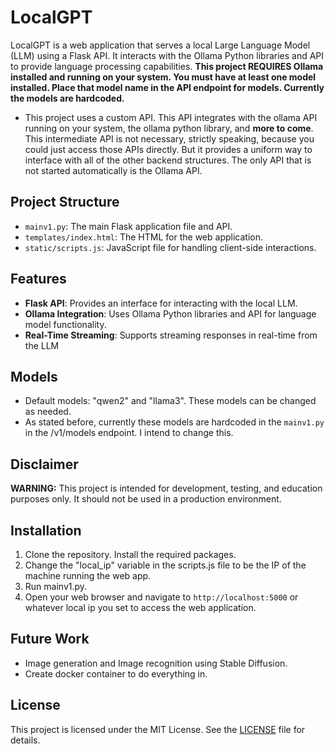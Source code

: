 # LocalGPT

LocalGPT is a web application that serves a local Large Language Model (LLM) using a Flask API. It interacts with the Ollama Python libraries and API to provide language processing capabilities.
**This project REQUIRES Ollama installed and running on your system. You must have at least one model installed. Place that model name in the API endpoint for models. Currently the models are hardcoded.**

- This project uses a custom API. This API integrates with the ollama API running on your system, the ollama python library, and **more to come**. 
This intermediate API is not necessary, strictly speaking, because you could just access those APIs directly. 
But it provides a uniform way to interface with all of the other backend structures. The only 
API that is not started automatically is the Ollama API.
## Project Structure


- `mainv1.py`: The main Flask application file and API.
- `templates/index.html`: The HTML for the web application.
- `static/scripts.js`: JavaScript file for handling client-side interactions.

## Features

- **Flask API**: Provides an interface for interacting with the local LLM.
- **Ollama Integration**: Uses Ollama Python libraries and API for language model functionality.
- **Real-Time Streaming**: Supports streaming responses in real-time from the LLM
## Models

- Default models: "qwen2" and "llama3". These models can be changed as needed.
- As stated before, currently these models are hardcoded in the `mainv1.py` in the /v1/models endpoint. I intend to change this.

## Disclaimer

**WARNING:** This project is intended for development, testing, and education purposes only. It should not be used in a production environment.

## Installation

1. Clone the repository. Install the required packages.
2. Change the "local_ip" variable in the scripts.js file to be the IP of the machine running the web app.
3. Run mainv1.py.
4. Open your web browser and navigate to `http://localhost:5000` or whatever local ip you set to access the web application.

## Future Work

- Image generation and Image recognition using Stable Diffusion.
- Create docker container to do everything in. 

## License

This project is licensed under the MIT License. See the [LICENSE](LICENSE) file for details.

